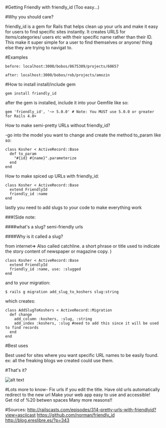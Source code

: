 
#Getting Friendly with friendly_id (Too easy...)



#Why you should care? 

friendly_id is a gem for Rails that helps clean up your urls and make it easy for users to find specific sites instantly. It creates URLS for items/categories/ users etc  with their specific name rather than their ID. This make it super simple for a user to find themselves or anyone/ thing else they are trying to navigat to.

#Examples

	before: localhost:3000/bobos/8675309/projects/60657

	after: localhost:3000/bobos/rob/projects/amozin

#How to install install/include gem

	gem install friendly_id

after the gem is installed, include it into your Gemfile like so:

	gem 'friendly_id', '~> 5.0.0' # Note: You MUST use 5.0.0 or greater for Rails 4.0+

How to make semi-pretty URLs without friendly_id?

-go into the model you want to change and create the method to_param like so: 

```
class Kosher < ActiveRecord::Base
  def to_param
    "#{id} #{name}".parameterize
  end
end
```

How to make spiced up URLs with friendly_id:

```
class Kosher < ActiveRecord::Base
  extend FriendlyId
  friendly_id :name
end
```
lastly you need to add slugs to your code to make everything work

###(Side note: 

####what's a slug? 
semi-friendly urls

####Why is it called a slug?

from internet=> Also called catchline. a short phrase or title used to indicate the story content of newspaper or magazine copy.
)


```
class Kosher < ActiveRecord::Base
  extend FriendlyId
  friendly_id :name, use: :slugged
end
```
and to your migration: 

`$ rails g migration add_slug_to_koshers slug:string`

which creates: 

```
class AddSlugToKoshers < ActiveRecord::Migration
  def change
    add_column :koshers, :slug, :string
    add_index :koshers, :slug #need to add this since it will be used to find records
  end
end
```

#Best uses

Best used for sites where you want specific URL names to be easily found. ex: all the freaking blogs we created could use them. 

#That's it? 

![alt text](http://memecreator.eu/media/created/lnh4ri.jpg)

#Lots more to know- 
Fix urls if you edit the title. 
Have old urls automatically redirect to the new url 
Make your web app easy to use and accessible!  
Get rid of %20 betwen spaces
Many more reasons!!      


#Sources: 
http://railscasts.com/episodes/314-pretty-urls-with-friendlyid?view=asciicast
https://github.com/norman/friendly_id
http://blog.ereslibre.es/?p=343

